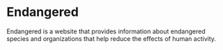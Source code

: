 # Endangered
Endangered is a website that provides information about endangered species and organizations that help reduce the effects of human activity.

